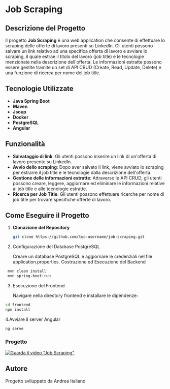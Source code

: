 # Job Scraping

## Descrizione del Progetto

Il progetto **Job Scraping** è una web application che consente di effettuare lo scraping delle offerte di lavoro presenti su LinkedIn. Gli utenti possono salvare un link relativo ad una specifica offerta di lavoro e avviare lo scraping, il quale estrae il titolo del lavoro (job title) e le tecnologie menzionate nella descrizione dell'offerta. Le informazioni estratte possono essere gestite tramite un set di API CRUD (Create, Read, Update, Delete) e una funzione di ricerca per nome del job title.

## Tecnologie Utilizzate

- **Java Spring Boot**
- **Maven**
- **Jsoup**
- **Docker**
- **PostgreSQL**
- **Angular**

## Funzionalità

- **Salvataggio di link**: Gli utenti possono inserire un link di un'offerta di lavoro presente su LinkedIn.
- **Avvio dello scraping**: Dopo aver salvato il link, viene avviato lo scraping per estrarre il job title e le tecnologie dalla descrizione dell'offerta.
- **Gestione delle informazioni estratte**: Attraverso le API CRUD, gli utenti possono creare, leggere, aggiornare ed eliminare le informazioni relative ai job title e alle tecnologie estratte.
- **Ricerca per Job Title**: Gli utenti possono effettuare ricerche per nome di job title per trovare specifiche offerte di lavoro.


## Come Eseguire il Progetto

1. **Clonazione del Repository**
   ```bash
   git clone https://github.com/tuo-username/job-scraping.git

2. Configurazione del Database PostgreSQL

   Creare un database PostgreSQL e aggiornare le credenziali nel file application.properties.
   Costruzione ed Esecuzione del Backend
  ```bash
   mvn clean install
   mvn spring-boot:run
 ```
3. Esecuzione del Frontend

   Navigare nella directory frontend e installare le dipendenze:
```bash
cd frontend
npm install
```
4.Avviare il server Angular
 ```bash
ng serve
```
### Progetto

[![Guarda il video "Job Scraping"](https://img.youtube.com/vi/fHZnOEc4r10/maxresdefault.jpg)](https://youtu.be/fHZnOEc4r10)

## Autore
Progetto sviluppato da Andrea Italiano
